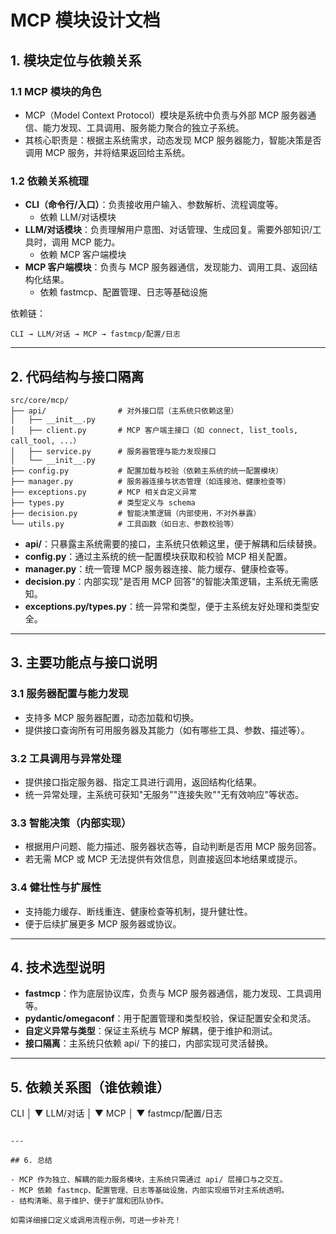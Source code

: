 # MCP 模块设计文档

## 1. 模块定位与依赖关系

### 1.1 MCP 模块的角色
- MCP（Model Context Protocol）模块是系统中负责与外部 MCP 服务器通信、能力发现、工具调用、服务能力聚合的独立子系统。
- 其核心职责是：根据主系统需求，动态发现 MCP 服务器能力，智能决策是否调用 MCP 服务，并将结果返回给主系统。

### 1.2 依赖关系梳理
- **CLI（命令行/入口）**：负责接收用户输入、参数解析、流程调度等。
  - 依赖 LLM/对话模块
- **LLM/对话模块**：负责理解用户意图、对话管理、生成回复。需要外部知识/工具时，调用 MCP 能力。
  - 依赖 MCP 客户端模块
- **MCP 客户端模块**：负责与 MCP 服务器通信，发现能力、调用工具、返回结构化结果。
  - 依赖 fastmcp、配置管理、日志等基础设施

依赖链：
```
CLI → LLM/对话 → MCP → fastmcp/配置/日志
```

---

## 2. 代码结构与接口隔离

```
src/core/mcp/
├── api/                # 对外接口层（主系统只依赖这里）
│   ├── __init__.py
│   ├── client.py       # MCP 客户端主接口（如 connect, list_tools, call_tool, ...）
│   ├── service.py      # 服务器管理与能力发现接口
│   └── __init__.py
├── config.py           # 配置加载与校验（依赖主系统的统一配置模块）
├── manager.py          # 服务器连接与状态管理（如连接池、健康检查等）
├── exceptions.py       # MCP 相关自定义异常
├── types.py            # 类型定义与 schema
├── decision.py         # 智能决策逻辑（内部使用，不对外暴露）
└── utils.py            # 工具函数（如日志、参数校验等）
```
- **api/**：只暴露主系统需要的接口，主系统只依赖这里，便于解耦和后续替换。
- **config.py**：通过主系统的统一配置模块获取和校验 MCP 相关配置。
- **manager.py**：统一管理 MCP 服务器连接、能力缓存、健康检查等。
- **decision.py**：内部实现"是否用 MCP 回答"的智能决策逻辑，主系统无需感知。
- **exceptions.py/types.py**：统一异常和类型，便于主系统友好处理和类型安全。

---

## 3. 主要功能点与接口说明

### 3.1 服务器配置与能力发现
- 支持多 MCP 服务器配置，动态加载和切换。
- 提供接口查询所有可用服务器及其能力（如有哪些工具、参数、描述等）。

### 3.2 工具调用与异常处理
- 提供接口指定服务器、指定工具进行调用，返回结构化结果。
- 统一异常处理，主系统可获知"无服务""连接失败""无有效响应"等状态。

### 3.3 智能决策（内部实现）
- 根据用户问题、能力描述、服务器状态等，自动判断是否用 MCP 服务回答。
- 若无需 MCP 或 MCP 无法提供有效信息，则直接返回本地结果或提示。

### 3.4 健壮性与扩展性
- 支持能力缓存、断线重连、健康检查等机制，提升健壮性。
- 便于后续扩展更多 MCP 服务器或协议。

---

## 4. 技术选型说明

- **fastmcp**：作为底层协议库，负责与 MCP 服务器通信，能力发现、工具调用等。
- **pydantic/omegaconf**：用于配置管理和类型校验，保证配置安全和灵活。
- **自定义异常与类型**：保证主系统与 MCP 解耦，便于维护和测试。
- **接口隔离**：主系统只依赖 api/ 下的接口，内部实现可灵活替换。

---

## 5. 依赖关系图（谁依赖谁）

CLI
 │
 ▼
LLM/对话
 │
 ▼
MCP
 │
 ▼
fastmcp/配置/日志
```

---

## 6. 总结

- MCP 作为独立、解耦的能力服务模块，主系统只需通过 api/ 层接口与之交互。
- MCP 依赖 fastmcp、配置管理、日志等基础设施，内部实现细节对主系统透明。
- 结构清晰、易于维护、便于扩展和团队协作。

如需详细接口定义或调用流程示例，可进一步补充！ 
